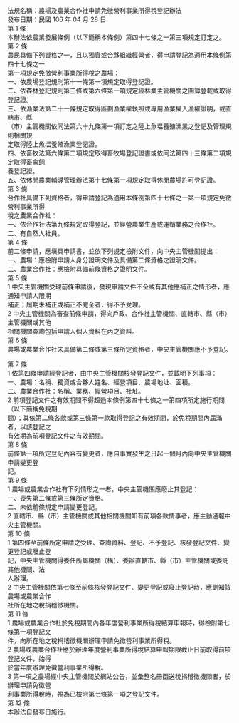 法規名稱：農場及農業合作社申請免徵營利事業所得稅登記辦法  
發布日期：民國 106 年 04 月 28 日  
第 1 條  
本辦法依農業發展條例（以下簡稱本條例）第四十七條之一第三項規定訂定之。  
第 2 條  
農民具備下列資格之一，且以獨資或合夥組織經營者，得申請登記為適用本條例第四十七條之一  
第一項規定免徵營利事業所得稅之農場：  
一、依農場登記規則第十一條第一項規定取得登記證。  
二、依森林登記規則第三條或第六條第一項規定經林業主管機關之圖簿登載或取得登記證。  
三、依漁業法第二十一條規定取得區劃漁業權執照或專用漁業權入漁權證明，或直轄市、縣  
（市）主管機關依同法第六十九條第一項訂定之陸上魚塭養殖漁業之登記及管理規則相關規  
定取得陸上魚塭養殖漁業登記證。  
四、依畜牧法第六條第二項規定取得畜牧場登記證書或依同法第四十三條第二項規定取得畜禽飼  
養登記證。  
五、依休閒農業輔導管理辦法第十七條第一項規定取得休閒農場許可登記證。  
第 3 條  
合作社具備下列資格者，得申請登記為適用本條例第四十七條之一第一項規定免徵營利事業所得  
稅之農業合作社：  
一、依合作社法第九條規定取得登記，並經營農業生產或運銷業務之合作社。  
二、有自然人社員。  
第 4 條  
前二條申請，應填具申請書，並依下列規定檢附文件，向中央主管機關提出：  
一、農場：應檢附申請人身分證明文件及具備第二條資格之證明文件。  
二、農業合作社：應檢附具備前條資格之證明文件。  
第 5 條  
1 中央主管機關受理前條申請後，發現申請文件不全或有其他應補正之情形者，應通知申請人限期  
補正；屆期未補正或補正不完全者，得不予受理。  
2 中央主管機關為審查前條申請，得向戶政、合作社主管機關、直轄市、縣（市）主管機關或其他  
相關機關查詢包括申請人個人資料在內之資料。  
第 6 條  
農場或農業合作社未具備第二條或第三條所定資格者，中央主管機關應不予登記。  


第 7 條  
1 依第四條申請經登記者，由中央主管機關核發登記文件，並載明下列事項：  
一、農場：名稱、獨資或合夥人姓名、經營項目、農場地址、面積。  
二、農業合作社：名稱、業務、經營項目、社址。  
2 前項登記文件之有效期間不得超過本條例第四十七條之一第四項所定施行期間（以下簡稱免稅期  
間）；其依第二條各款或第三條第一款取得登記之有效期間，於免稅期間內屆滿者，以該登記之  
有效期為前項登記文件之有效期間。  
第 8 條  
前條第一項所定登記內容有變更者，應自事實發生之日起一個月內向中央主管機關申請變更登  
記。  
第 9 條  
1 農場或農業合作社有下列情形之一者，中央主管機關應廢止其登記：  
一、喪失第二條或第三條所定資格。  
二、未依前條規定申請變更登記。  
2 直轄市、縣（市）主管機關或其他相關機關知有前項各款情事者，應主動通報中央主管機關。  
第 10 條  
1 第四條至前條所定申請之受理、查詢資料、登記、不予登記、核發登記文件、變更登記或廢止登  
記，中央主管機關得委任所屬機關（構）、委辦直轄市、縣（市）主管機關或委託其他機關、法  
人辦理。  
2 中央主管機關依第七條至前條核發登記文件、變更登記或廢止登記時，應副知該農場或農業合作  
社所在地之稅捐稽徵機關。  
第 11 條  
1 農場或農業合作社於免稅期間內各年度營利事業所得稅結算申報時，得檢附第七條第一項登記文  
件，向所在地之稅捐稽徵機關辦理申請免徵營利事業所得稅。  
2 農場或農業合作社應於辦理年度營利事業所得稅結算申報期限截止日前取得前項登記文件，始得  
於當年度辦理免徵營利事業所得稅。  
3 第一項之農場經中央主管機關於網站公告，並彙整名冊函送稅捐稽徵機關者，於辦理申請免徵營  
利事業所得稅時，視為已檢附第七條第一項之登記文件。  
第 12 條  
本辦法自發布日施行。  


